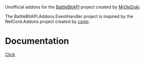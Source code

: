 Unofficial addons for the [BattleBitAPI](https://github.com/MrOkiDoki/BattleBit-Community-Server-API) project created by [MrOkiDoki](https://github.com/MrOkiDoki)

The BattleBitAPI.Addons.EventHandler project is inspired by the NetCord.Addons project created by [csmir](https://github.com/csmir).

# Documentation
[Click](https://nes0x.github.io/BattleBitAPI.Addons/)
